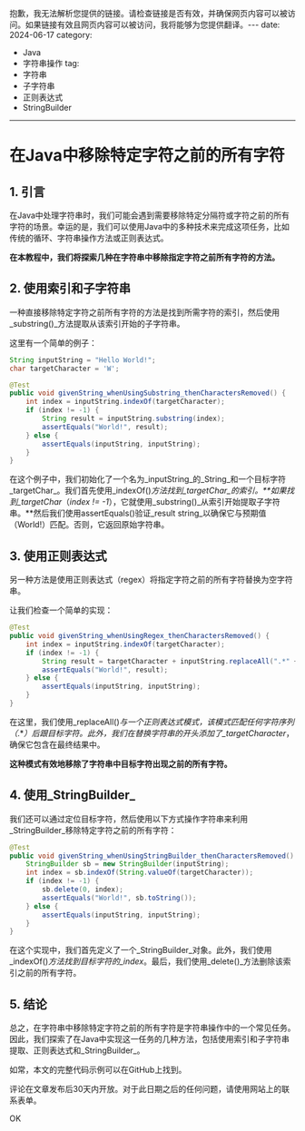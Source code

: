 抱歉，我无法解析您提供的链接。请检查链接是否有效，并确保网页内容可以被访问。如果链接有效且网页内容可以被访问，我将能够为您提供翻译。---
date: 2024-06-17
category:
  - Java
  - 字符串操作
tag:
  - 字符串
  - 子字符串
  - 正则表达式
  - StringBuilder
---
# 在Java中移除特定字符之前的所有字符

## 1. 引言

在Java中处理字符串时，我们可能会遇到需要移除特定分隔符或字符之前的所有字符的场景。幸运的是，我们可以使用Java中的多种技术来完成这项任务，比如传统的循环、字符串操作方法或正则表达式。

**在本教程中，我们将探索几种在字符串中移除指定字符之前所有字符的方法。**

## 2. 使用索引和子字符串

一种直接移除特定字符之前所有字符的方法是找到所需字符的索引，然后使用_substring()_方法提取从该索引开始的子字符串。

这里有一个简单的例子：

```java
String inputString = "Hello World!";
char targetCharacter = 'W';

@Test
public void givenString_whenUsingSubstring_thenCharactersRemoved() {
    int index = inputString.indexOf(targetCharacter);
    if (index != -1) {
        String result = inputString.substring(index);
        assertEquals("World!", result);
    } else {
        assertEquals(inputString, inputString);
    }
}
```

在这个例子中，我们初始化了一个名为_inputString_的_String_和一个目标字符_targetChar_。我们首先使用_indexOf()_方法找到_targetChar_的索引。**如果找到_targetChar_（_index != -1_），它就使用_substring()_从索引开始提取子字符串。**然后我们使用assertEquals()验证_result string_以确保它与预期值（World!）匹配。否则，它返回原始字符串。

## 3. 使用正则表达式

另一种方法是使用正则表达式（regex）将指定字符之前的所有字符替换为空字符串。

让我们检查一个简单的实现：

```java
@Test
public void givenString_whenUsingRegex_thenCharactersRemoved() {
    int index = inputString.indexOf(targetCharacter);
    if (index != -1) {
        String result = targetCharacter + inputString.replaceAll(".*" + targetCharacter, "");
        assertEquals("World!", result);
    } else {
        assertEquals(inputString, inputString);
    }
}
```

在这里，我们使用_replaceAll()_与一个正则表达式模式，该模式匹配任何字符序列（_.*_）后跟目标字符。此外，我们在替换字符串的开头添加了_targetCharacter_，确保它包含在最终结果中。

**这种模式有效地移除了字符串中目标字符出现之前的所有字符。**

## 4. 使用_StringBuilder_

我们还可以通过定位目标字符，然后使用以下方式操作字符串来利用_StringBuilder_移除特定字符之前的所有字符：

```java
@Test
public void givenString_whenUsingStringBuilder_thenCharactersRemoved() {
    StringBuilder sb = new StringBuilder(inputString);
    int index = sb.indexOf(String.valueOf(targetCharacter));
    if (index != -1) {
        sb.delete(0, index);
        assertEquals("World!", sb.toString());
    } else {
        assertEquals(inputString, inputString);
    }
}
```

在这个实现中，我们首先定义了一个_StringBuilder_对象。此外，我们使用_indexOf()_方法找到目标字符的_index_。最后，我们使用_delete()_方法删除该索引之前的所有字符。

## 5. 结论

总之，在字符串中移除特定字符之前的所有字符是字符串操作中的一个常见任务。因此，我们探索了在Java中实现这一任务的几种方法，包括使用索引和子字符串提取、正则表达式和_StringBuilder_。

如常，本文的完整代码示例可以在GitHub上找到。

评论在文章发布后30天内开放。对于此日期之后的任何问题，请使用网站上的联系表单。

OK